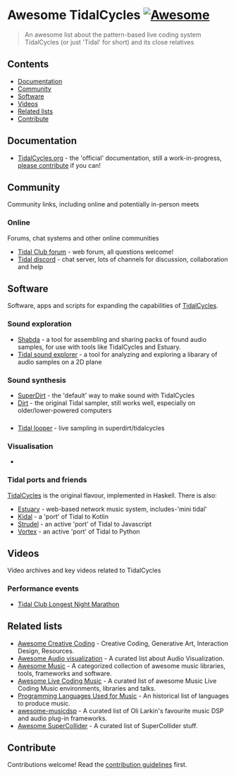 # Awesome TidalCycles [![Awesome](https://awesome.re/badge.svg)](https://awesome.re)

> An awesome list about the pattern-based live coding system TidalCycles (or just 'Tidal' for short) and its close relatives


## Contents

- [Documentation](#documentation)
- [Community](#community)
- [Software](#software)
- [Videos](#videos)
- [Related lists](#related-lists)
- [Contribute](#contribute)

## Documentation

- [TidalCycles.org](https://tidalcycles.org) - the 'official' documentation, still a work-in-progress, [please contribute](https://github.com/tidalcycles/tidal-doc/) if you can!

## Community

Community links, including online and potentially in-person meets

### Online

Forums, chat systems and other online communities

- [Tidal Club forum](https://club.tidalcycles.org/) - web forum, all questions welcome!
- [Tidal discord](https://discord.com/invite/CqWhZEfNbq) - chat server, lots of channels for discussion, collaboration and help 

## Software

Software, apps and scripts for expanding the capabilities of [TidalCycles](https://tidalcycles.org).

### Sound exploration

- [Shabda](https://shabda.ndre.gr/) - a tool for assembling and sharing packs of found audio samples, for use with tools like TidalCycles and Estuary.
- [Tidal sound explorer](https://github.com/ShaiRosenblit/tidal-sound-explorer) - a tool for analyzing and exploring a libarary of audio samples on a 2D plane

### Sound synthesis

- [SuperDirt](https://github.com/musikinformatik/superdirt) - the 'default' way to make sound with TidalCycles
- [Dirt](https://github.com/tidalcycles/dirt) - the original Tidal sampler, still works well, especially on older/lower-powered computers

###

- [Tidal looper](https://github.com/thgrund/tidal-looper) - live sampling in superdirt/tidalcycles

### Visualisation

- 

### Tidal ports and friends

[TidalCycles](https://tidalcycles.org) is the original flavour, implemented in Haskell. There is also:

- [Estuary](https://estuary.mcmaster.ca/) - web-based network music system, includes-'mini tidal'
- [Kidal](https://gitlab.com/ndr_brt/kidal) - a 'port' of Tidal to Kotlin
- [Strudel](https://strudel.tidalcycles.org) - an active 'port' of Tidal to Javascript
- [Vortex](https://github.com/tidalcycles/vortex/) - an active 'port' of Tidal to Python

## Videos

Video archives and key videos related to TidalCycles

### Performance events

- [Tidal Club Longest Night Marathon](https://youtube.com/playlist?list=PLMBIpibV-wQIrjhBgxrwXTnoFpw-PWzNp)

## Related lists

- [Awesome Creative Coding](https://github.com/terkelg/awesome-creative-coding) - Creative Coding, Generative Art, Interaction Design, Resources.
- [Awesome Audio visualization](https://github.com/willianjusten/awesome-audio-visualization) - A curated list about Audio Visualization.
- [Awesome Music](https://github.com/ciconia/awesome-music) - A categorized collection of awesome music libraries, tools, frameworks and software.
- [Awesome Live Coding Music](https://github.com/pjagielski/awesome-live-coding-music) - A curated list of awesome Music Live Coding Music environments, libraries and talks.
- [Programming Languages Used for Music](http://www.nosuch.com/plum/cgi/showlist.cgi?sort=name&concise=yes) - An historical list of languages to produce music.
- [awesome-musicdsp](https://github.com/olilarkin/awesome-musicdsp) - A curated list of Oli Larkin's favourite music DSP and audio plug-in frameworks.
- [Awesome SuperCollider](https://github.com/madskjeldgaard/awesome-supercollider) - A curated list of SuperCollider stuff.

## Contribute

Contributions welcome! Read the [contribution guidelines](contributing.md) first.
